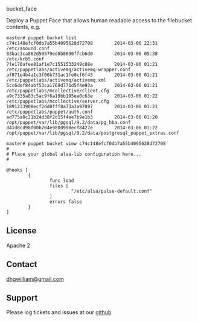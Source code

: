 bucket_face

Deploy a Puppet Face that allows human readable access to the filebucket contents, e.g.

    master# puppet bucket list
    c74c148efcf0db7a55b4095628d72708        2014-03-06 22:31        /etc/asound.conf
    83bac3ca862d50579ed8b8690ffcb6d0        2014-03-06 05:38        /etc/krb5.conf
    7fe170afee81af1e7c1551533249c88e        2014-03-06 01:21        /etc/puppetlabs/activemq/activemq-wrapper.conf
    af071e4b4a1c3f06b731ac1fe0cf6f43        2014-03-06 01:21        /etc/puppetlabs/activemq/activemq.xml
    5cc6def84abf53ca1769d771d5f4e93a        2014-03-06 01:21        /etc/puppetlabs/mcollective/client.cfg
    a9c7335a83c5ac9f6a19bb195ea0c63e        2014-03-06 01:22        /etc/puppetlabs/mcollective/server.cfg
    1891233908ecf2dd0fff8a73a3a97097        2014-03-06 01:21        /etc/puppetlabs/puppet/auth.conf
    ad775a0c21b24d38f2d15f4ee7b9e1b3        2014-03-06 01:20        /opt/puppet/var/lib/pgsql/9.2/data/pg_hba.conf
    d41d8cd98f00b204e9800998ecf8427e        2014-03-06 01:22        /opt/puppet/var/lib/pgsql/9.2/data/postgresql_puppet_extras.conf

    master# puppet bucket view c74c148efcf0db7a55b4095628d72708
    #
    # Place your global alsa-lib configuration here...
    #

    @hooks [
            {
                    func load
                    files [
                            "/etc/alsa/pulse-default.conf"
                    ]
                    errors false
            }
    ]

License
-------

Apache 2


Contact
-------

dhgwilliam@gmail.com


Support
-------

Please log tickets and issues at our [github](https://github.com/dhgwilliam/puppet-face-bucket)
